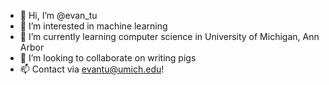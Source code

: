 - 👋 Hi, I’m @evan_tu
- 👀 I’m interested in machine learning
- 🌱 I’m currently learning computer science in University of Michigan, Ann Arbor
- 💞️ I’m looking to collaborate on writing pigs
- 📫 Contact via evantu@umich.edu! 

<!---
tu-yiwen/tu-yiwen is a ✨ special ✨ repository because its `README.md` (this file) appears on your GitHub profile.
You can click the Preview link to take a look at your changes.
--->
